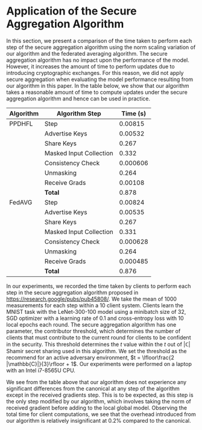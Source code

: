 # Application of the Secure Aggregation Algorithm

In this section, we present a comparison of the time taken to perform each step of the secure aggregation algorithm using the norm scaling variation of our algorithm and the federated averaging algorithm. The secure aggregation algorithm has no impact upon the performance of the model. However, it increases the amount of time to perform updates due to introducing cryptographic exchanges. For this reason, we did not apply secure aggregation when evaluating the model performance resulting from our algorithm in this paper. In the table below, we show that our algorithm takes a reasonable amount of time to compute updates under the secure aggregation algorithm and hence can be used in practice.

| **Algorithm** | **Algorithm Step** | **Time (s)** |
|---------------|--------------------|--------------|
| PPDHFL | Step | 0.00815 |
| | Advertise Keys | 0.00532 |
| | Share Keys | 0.267 |
| | Masked Input Collection | 0.332 |
| | Consistency Check | 0.000606 |
| | Unmasking | 0.264 |
| | Receive Grads | 0.00108 |
| | **Total** | 0.878 |
| FedAVG | Step | 0.00824 |
| | Advertise Keys | 0.00535 |
| | Share Keys | 0.267 |
| | Masked Input Collection | 0.331 |
| | Consistency Check | 0.000628 |
| | Unmasking | 0.264 |
| | Receive Grads | 0.000485 |
| | **Total** | 0.876 |

In our experiments, we recorded the time taken by clients to perform each step in the secure aggregation algorithm proposed in https://research.google/pubs/pub45808/. We take the mean of 1000 measurements for each step within a 10 client system. Clients learn the MNIST task with the LeNet-300-100 model using a minibatch size of $32$, SGD optimizer with a learning rate of $0.1$ and cross-entropy loss with 10 local epochs each round. The secure aggregation algorithm has one parameter, the contributor threshold, which determines the number of clients that must contribute to the current round for clients to be confident in the security. This threshold determines the $t$ value within the $t$ out of $|\mathbb{C}|$ Shamir secret sharing used in this algorithm. We set the threshold as the recommend for an active adversary environment, $t = \lfloor\frac{2 |\mathbb{C}|}{3}\rfloor + 1$. Our experiments were performed on a laptop with an Intel i7-8565U CPU.

We see from the table above that our algorithm does not experience any significant differences from the canonical at any step of the algorithm except in the received gradients step. This is to be expected, as this step is the only step modified by our algorithm, which involves taking the norm of received gradient before adding to the local global model. Observing the total time for client computations, we see that the overhead introduced from our algorithm is relatively insignificant at $0.2\%$ compared to the canonical.

